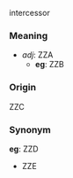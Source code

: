 intercessor
### Meaning
+ _adj_: ZZA
    + __eg__: ZZB

### Origin

ZZC

### Synonym

__eg__: ZZD

+ ZZE


